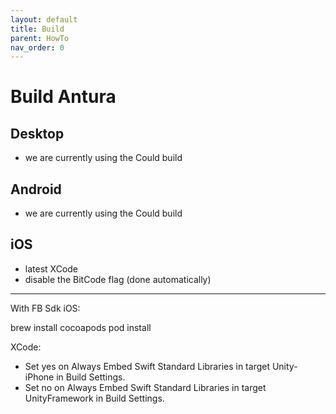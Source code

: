 ```yaml
---
layout: default
title: Build
parent: HowTo
nav_order: 0
---
```

# Build Antura

## Desktop
- we are currently using the Could build

## Android
- we are currently using the Could build

## iOS
- latest XCode
- disable the BitCode flag (done automatically)


---

With FB Sdk
iOS:

brew install cocoapods
pod install

XCode:
- Set yes on Always Embed Swift Standard Libraries in target Unity-iPhone in Build Settings.
- Set no on Always Embed Swift Standard Libraries in target UnityFramework in Build Settings.